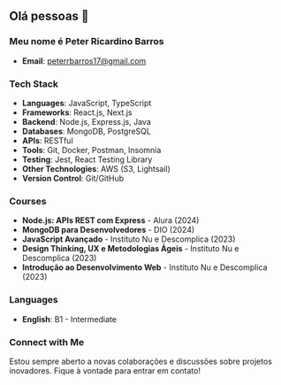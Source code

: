 ## Olá pessoas 👋

### Meu nome é Peter Ricardino Barros
- **Email**: peterrbarros17@gmail.com

### Tech Stack
- **Languages**: JavaScript, TypeScript
- **Frameworks**: React.js, Next.js
- **Backend**: Node.js, Express.js, Java
- **Databases**: MongoDB, PostgreSQL
- **APIs**: RESTful
- **Tools**: Git, Docker, Postman, Insomnia
- **Testing**: Jest, React Testing Library
- **Other Technologies**: AWS (S3, Lightsail)
- **Version Control**: Git/GitHub

### Courses
- **Node.js: APIs REST com Express** - Alura (2024)
- **MongoDB para Desenvolvedores** - DIO (2024)
- **JavaScript Avançado** - Instituto Nu e Descomplica (2023)
- **Design Thinking, UX e Metodologias Ágeis** - Instituto Nu e Descomplica (2023)
- **Introdução ao Desenvolvimento Web** - Instituto Nu e Descomplica (2023)

### Languages
- **English**: B1 - Intermediate

### Connect with Me
Estou sempre aberto a novas colaborações e discussões sobre projetos inovadores. Fique à vontade para entrar em contato!

<!--
**PeterRicardinoBarros/PeterRicardinoBarros** is a ✨ _special_ ✨ repository because its `README.md` (this file) appears on your GitHub profile.
-->
